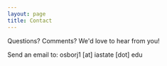```yaml
---
layout: page
title: Contact
---
```


Questions? Comments? We'd love to hear from you!

Send an email to: osborj1 [at] iastate [dot] edu
